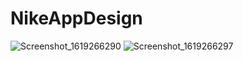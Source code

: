 # NikeAppDesign
![Screenshot_1619266290](https://user-images.githubusercontent.com/43721185/115958394-019c1c80-a510-11eb-8a72-7efb525a3363.png)
![Screenshot_1619266297](https://user-images.githubusercontent.com/43721185/115958396-04970d00-a510-11eb-9e61-ca69e1cb5af4.png)
